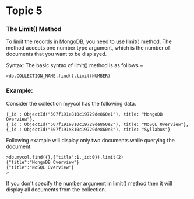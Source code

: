 # Topic 5

### The Limit() Method
To limit the records in MongoDB, you need to use limit() method. The method accepts one number type argument, which is the number of documents that you want to be displayed.

Syntax: 
The basic syntax of limit() method is as follows −
```
>db.COLLECTION_NAME.find().limit(NUMBER)
```
### Example:
Consider the collection myycol has the following data.
```
{_id : ObjectId("507f191e810c19729de860e1"), title: "MongoDB Overview"},
{_id : ObjectId("507f191e810c19729de860e2"), title: "NoSQL Overview"},
{_id : ObjectId("507f191e810c19729de860e3"), title: "Syllabus"}
```
Following example will display only two documents while querying the document.
```
>db.mycol.find({},{"title":1,_id:0}).limit(2)
{"title":"MongoDB Overview"}
{"title":"NoSQL Overview"}
>
```
If you don't specify the number argument in limit() method then it will display all documents from the collection.

